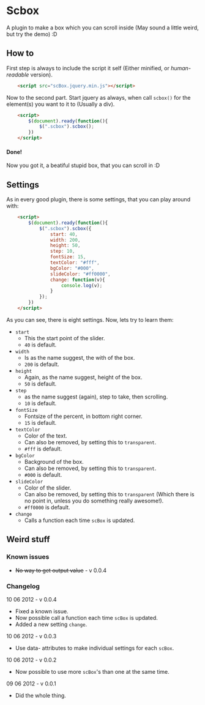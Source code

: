Scbox
=====

A plugin to make a box which you can scroll inside (May sound a little weird, but try the demo) :D

## How to ##
First step is always to include the script it self (Either minified, or *human-readable* version).

```html
	<script src="scBox.jquery.min.js"></script>
```


Now to the second part.
Start jquery as always, when call `scbox()` for the element(s) you want to it to (Usually a div).

```html
	<script>
		$(document).ready(function(){
			$(".scbox").scbox();
		})
	</script>
```

#### Done! ####
Now you got it, a beatiful stupid box, that you can scroll in :D


## Settings ##

As in every good plugin, there is some settings, that you can play around with:

```html
	<script>
		$(document).ready(function(){
			$(".scbox").scbox({
				start: 40,
				width: 200,
				height: 50,
				step: 10,
				fontSize: 15,
				textColor: "#fff",
				bgColor: "#000",
				slideColor: "#ff0000",
				change: function(v){
					console.log(v);
				}
			});
		})
	</script>
```

As you can see, there is eight settings. Now, lets try to learn them:

* `start`
	* This the start point of the slider.
	* `40` is default.
* `width`
	* Is as the name suggest, the with of the box.
	* `200` is default.
* `height`
	* Again, as the name suggest, height of the box.
	* `50` is default.
* `step`
	* as the name suggest (again), step to take, then scrolling.
	* `10` is default.
* `fontSize`
	* Fontsize of the percent, in bottom right corner.
	* `15` is default.
* `textColor`
	* Color of the text.
	* Can also be removed, by setting this to `transparent`.
	* `#fff` is default.
* `bgColor`
	* Background of the box.
	* Can also be removed, by setting this to `transparent`.
	* `#000` is default.
* `slideColor`
	* Color of the slider.
	* Can also be removed, by setting this to `transparent` (Which there is no point in, unless you do something really awesome!).
	* `#ff0000` is default.
* `change`
	* Calls a function each time `scBox` is updated.


## Weird stuff ##

### Known issues ###
* <strike>No way to get output value</strike> - v 0.0.4


### Changelog ###
10 06 2012 - v 0.0.4

* Fixed a known issue.
* Now possible call a function each time `scBox` is updated.
* Added a new setting `change`.


10 06 2012 - v 0.0.3

* Use data- attributes to make individual settings for each `scBox`.


10 06 2012 - v 0.0.2

* Now possible to use more `scBox`'s than one at the same time.


09 06 2012 - v 0.0.1

* Did the whole thing.